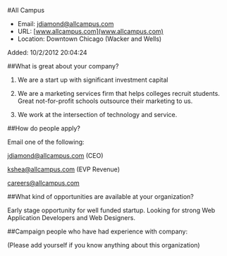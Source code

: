 
#All Campus

* Email: [jdiamond@allcampus.com](mailto:jdiamond@allcampus.com)
* URL: [www.allcampus.com](www.allcampus.com)
* Location: Downtown Chicago (Wacker and Wells)

Added: 10/2/2012 20:04:24

##What is great about your company?

1. We are a start up with significant investment capital

2. We are a marketing services firm that helps colleges recruit students.  Great not-for-profit schools outsource their marketing to us.

3. We work at the intersection of technology and service. 

##How do people apply?

Email one of the following:

jdiamond@allcampus.com (CEO)

kshea@allcampus.com (EVP Revenue)

careers@allcampus.com



##What kind of opportunities are available at your organization?

Early stage opportunity for well funded startup.  Looking for strong Web Application Developers and Web Designers.

##Campaign people who have had experience with company:

(Please add yourself if you know anything about this organization)


    